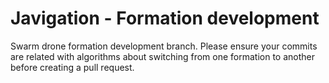 # Javigation - Formation development
Swarm drone formation development branch. Please ensure your commits are related with algorithms about switching from one formation to another before creating a pull request.

